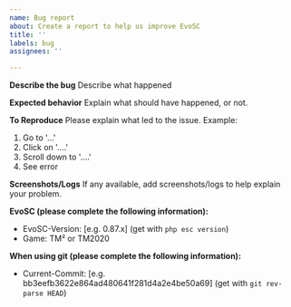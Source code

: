 ```yaml
---
name: Bug report
about: Create a report to help us improve EvoSC
title: ''
labels: bug
assignees: ''

---
```


**Describe the bug**
Describe what happened

**Expected behavior**
Explain what should have happened, or not.

**To Reproduce**
Please explain what led to the issue.
Example:
1. Go to '...'
2. Click on '....'
3. Scroll down to '....'
4. See error

**Screenshots/Logs**
If any available, add screenshots/logs to help explain your problem.

**EvoSC (please complete the following information):**
 - EvoSC-Version: [e.g. 0.87.x] (get with `php esc version`)
 - Game: TM² or TM2020

**When using git (please complete the following information):**
 - Current-Commit: [e.g. bb3eefb3622e864ad480641f281d4a2e4be50a69] (get with `git rev-parse HEAD`)
